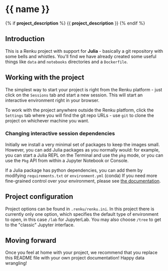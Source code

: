 # {{ name }}
{% if __project_description__ %}
{{ __project_description__ }}
{% endif %}
## Introduction

This is a Renku project with support for **Julia** - basically a git repository
with some bells and whistles. You'll find we have already created some
useful things like `data` and `notebooks` directories and
a `Dockerfile`.

## Working with the project

The simplest way to start your project is right from the Renku
platform - just click on the `Sessions` tab and start a new session.
This will start an interactive environment right in your browser.

To work with the project anywhere outside the Renku platform,
click the `Settings` tab where you will find the
git repo URLs - use `git` to clone the project on whichever machine you want.

### Changing interactive session dependencies

Initially we install a very minimal set of packages to keep the images small.
However, you can add Julia packages as you normally would: for example, you
can start a Julia REPL on the Terminal and use the `pkg` mode, or you can
use the `Pkg` API from within a Jupyter Notebook or Console.

If a Julia package has python dependencies, you can add them
by modifying `requirements.txt` or `environment.yml` (conda) If you need more
fine-grained control over your environment, please see [the documentation](https://renku.readthedocs.io/en/stable/topic-guides/sessions/customizing-sessions.html).

## Project configuration

Project options can be found in `.renku/renku.ini`. In this
project there is currently only one option, which specifies
the default type of environment to open, in this case `/lab` for
JupyterLab. You may also choose `/tree` to get to the "classic" Jupyter
interface.

## Moving forward

Once you feel at home with your project, we recommend that you replace
this README file with your own project documentation! Happy data wrangling!
